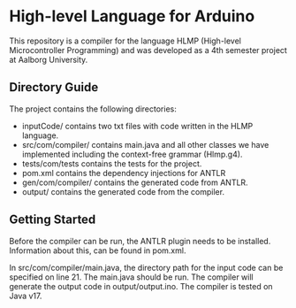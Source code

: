 # High-level Language for Arduino

This repository is a compiler for the language HLMP (High-level Microcontroller Programming) and was developed as a 4th semester project at Aalborg University.

## Directory Guide
The project contains the following directories: 

* inputCode/ contains two txt files with code written in the HLMP language.
* src/com/compiler/ contains main.java and all other classes we have implemented including the context-free grammar (Hlmp.g4).
* tests/com/tests contains the tests for the project.
* pom.xml contains the dependency injections for ANTLR
* gen/com/compiler/ contains the generated code from ANTLR.
* output/ contains the generated code from the compiler.

## Getting Started
Before the compiler can be run, the ANTLR plugin needs to be installed. Information about this, can be found in pom.xml.

In src/com/compiler/main.java, the directory path for the input code can be specified on line 21. The main.java should be run. The compiler will generate the output code in output/output.ino. The compiler is tested on Java v17.
